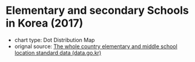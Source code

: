 # Elementary and secondary Schools in Korea (2017)

* chart type: Dot Distribution Map
* orignal source: [The whole country elementary and middle school location standard data (data.go.kr)](https://www.data.go.kr/dataset/15021148/standard.do?lang=en)


